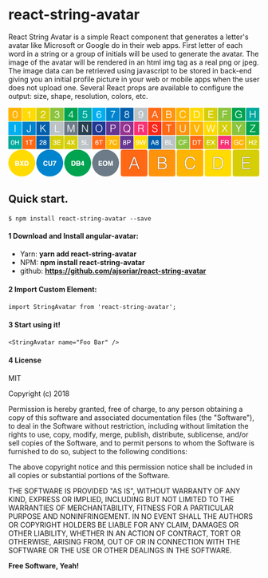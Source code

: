 # react-string-avatar

React String Avatar is a simple React component that generates a letter's avatar like Microsoft or Google do in their web apps. First letter of each word in a string or a group of initials will be used to generate the avatar. The image of the avatar will be rendered in an html img tag as a real png or jpeg. The image data can be retrieved using javascript to be stored in back-end giving you an initial profile picture in your web or mobile apps when the user does not upload one. Several React props are available to configure the output: size, shape, resolution, colors, etc.

![react-string-avatar auto-color feature examples](./demo/react-string-avatar-autocolor-example.png?raw=true "react-string-avatar auto-color feature examples")

## Quick start.

    $ npm install react-string-avatar --save

#### 1 Download and Install angular-avatar:

 - Yarn: **yarn add react-string-avatar**
 - NPM: **npm install react-string-avatar**
 - github: **https://github.com/ajsoriar/react-string-avatar**

#### 2 Import Custom Element:

    import StringAvatar from 'react-string-avatar';

#### 3 Start using it!

    <StringAvatar name="Foo Bar" />

#### 4 License

MIT

Copyright (c) 2018 

Permission is hereby granted, free of charge, to any person obtaining a copy
of this software and associated documentation files (the "Software"), to deal
in the Software without restriction, including without limitation the rights
to use, copy, modify, merge, publish, distribute, sublicense, and/or sell
copies of the Software, and to permit persons to whom the Software is
furnished to do so, subject to the following conditions:

The above copyright notice and this permission notice shall be included in all
copies or substantial portions of the Software.

THE SOFTWARE IS PROVIDED "AS IS", WITHOUT WARRANTY OF ANY KIND, EXPRESS OR
IMPLIED, INCLUDING BUT NOT LIMITED TO THE WARRANTIES OF MERCHANTABILITY,
FITNESS FOR A PARTICULAR PURPOSE AND NONINFRINGEMENT. IN NO EVENT SHALL THE
AUTHORS OR COPYRIGHT HOLDERS BE LIABLE FOR ANY CLAIM, DAMAGES OR OTHER
LIABILITY, WHETHER IN AN ACTION OF CONTRACT, TORT OR OTHERWISE, ARISING FROM,
OUT OF OR IN CONNECTION WITH THE SOFTWARE OR THE USE OR OTHER DEALINGS IN THE
SOFTWARE.

**Free Software, Yeah!**
